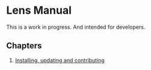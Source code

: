 Lens Manual
===========

This is a work in progress. And intended for developers.

## Chapters

1. [Installing, updating and contributing](https://github.com/elifesciences/lens-manual/blob/master/installing_updating_and_contributing.md)
